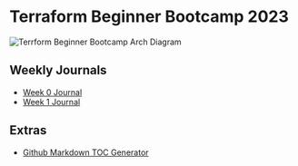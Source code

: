 # Terraform Beginner Bootcamp 2023

![Terrform Beginner Bootcamp Arch Diagram](https://github.com/MitchP95/terraform-beginner-bootcamp-2023/assets/75233252/896c2c4f-1864-4cc4-a299-262d249f14ed)

## Weekly Journals
- [Week 0 Journal](journal/week0.md)
- [Week 1 Journal](journal/week1.md)

## Extras
- [Github Markdown TOC Generator](https://ecotrust-canada.github.io/markdown-toc/)
